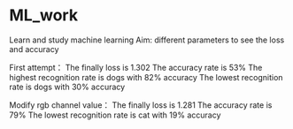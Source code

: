 # ML_work
Learn and study machine learning
Aim: different parameters to see the loss and accuracy

First attempt：
    The finally loss is 1.302
    The accuracy rate is 53%
    The highest recognition rate is dogs with 82% accuracy
    The lowest recognition rate is dogs with 30% accuracy
    
Modify rgb channel value：
    The finally loss is 1.281
    The accuracy rate is 79%
    The lowest recognition rate is cat with 19% accuracy
